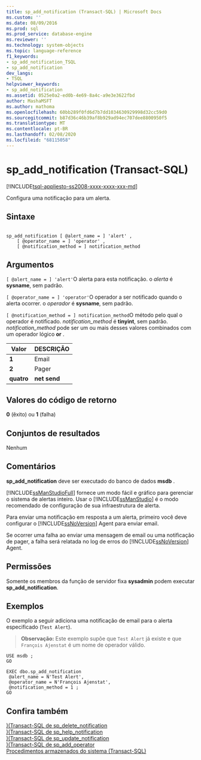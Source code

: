 ```yaml
---
title: sp_add_notification (Transact-SQL) | Microsoft Docs
ms.custom: ''
ms.date: 08/09/2016
ms.prod: sql
ms.prod_service: database-engine
ms.reviewer: ''
ms.technology: system-objects
ms.topic: language-reference
f1_keywords:
- sp_add_notification_TSQL
- sp_add_notification
dev_langs:
- TSQL
helpviewer_keywords:
- sp_add_notification
ms.assetid: 0525e0a2-ed0b-4e69-8a4c-a9e3e3622fbd
author: MashaMSFT
ms.author: mathoma
ms.openlocfilehash: 60bb289f0fd6d7b7dd1034630929998d32cc59d0
ms.sourcegitcommit: b87d36c46b39af8b929ad94ec707dee8800950f5
ms.translationtype: MT
ms.contentlocale: pt-BR
ms.lasthandoff: 02/08/2020
ms.locfileid: "68115058"
---
```

# <a name="sp_add_notification-transact-sql"></a>sp_add_notification (Transact-SQL)
[!INCLUDE[tsql-appliesto-ss2008-xxxx-xxxx-xxx-md](../../includes/tsql-appliesto-ss2008-xxxx-xxxx-xxx-md.md)]

  Configura uma notificação para um alerta.  
  
  
## <a name="syntax"></a>Sintaxe  
  
```  
  
sp_add_notification [ @alert_name = ] 'alert' ,   
    [ @operator_name = ] 'operator' ,   
    [ @notification_method = ] notification_method  
```  
  
## <a name="arguments"></a>Argumentos  
`[ @alert_name = ] 'alert'`O alerta para esta notificação. o *alerta* é **sysname**, sem padrão.  
  
`[ @operator_name = ] 'operator'`O operador a ser notificado quando o alerta ocorrer. o *operador* é **sysname**, sem padrão.  
  
`[ @notification_method = ] notification_method`O método pelo qual o operador é notificado. *notification_method* é **tinyint**, sem padrão. *notification_method* pode ser um ou mais desses valores combinados com um operador lógico **or** .  
  
|Valor|DESCRIÇÃO|  
|-----------|-----------------|  
|**1**|Email|  
|**2**|Pager|  
|**quatro**|**net send**|  
  
## <a name="return-code-values"></a>Valores do código de retorno  
 **0** (êxito) ou **1** (falha)  
  
## <a name="result-sets"></a>Conjuntos de resultados  
 Nenhum  
  
## <a name="remarks"></a>Comentários  
 **sp_add_notification** deve ser executado do banco de dados **msdb** .  
  
 
  [!INCLUDE[ssManStudioFull](../../includes/ssmanstudiofull-md.md)] fornece um modo fácil e gráfico para gerenciar o sistema de alertas inteiro. Usar o [!INCLUDE[ssManStudio](../../includes/ssmanstudio-md.md)] é o modo recomendado de configuração de sua infraestrutura de alerta.  
  
 Para enviar uma notificação em resposta a um alerta, primeiro você deve configurar o [!INCLUDE[ssNoVersion](../../includes/ssnoversion-md.md)] Agent para enviar email.  
  
 Se ocorrer uma falha ao enviar uma mensagem de email ou uma notificação de pager, a falha será relatada no log de erros do [!INCLUDE[ssNoVersion](../../includes/ssnoversion-md.md)] Agent.  
  
## <a name="permissions"></a>Permissões  
 Somente os membros da função de servidor fixa **sysadmin** podem executar **sp_add_notification**.  
  
## <a name="examples"></a>Exemplos  
 O exemplo a seguir adiciona uma notificação de email para o alerta especificado (`Test Alert`).  
  
> **Observação:** Este exemplo supõe que `Test Alert` já existe e que `François Ajenstat` é um nome de operador válido.  
  
```  
USE msdb ;  
GO  
  
EXEC dbo.sp_add_notification  
 @alert_name = N'Test Alert',  
 @operator_name = N'François Ajenstat',  
 @notification_method = 1 ;  
GO  
```  
  
## <a name="see-also"></a>Confira também  
 [&#41;&#40;Transact-SQL de sp_delete_notification](../../relational-databases/system-stored-procedures/sp-delete-notification-transact-sql.md)   
 [&#41;&#40;Transact-SQL de sp_help_notification](../../relational-databases/system-stored-procedures/sp-help-notification-transact-sql.md)   
 [&#41;&#40;Transact-SQL de sp_update_notification](../../relational-databases/system-stored-procedures/sp-update-notification-transact-sql.md)   
 [&#41;&#40;Transact-SQL de sp_add_operator](../../relational-databases/system-stored-procedures/sp-add-operator-transact-sql.md)   
 [Procedimentos armazenados do sistema &#40;Transact-SQL&#41;](../../relational-databases/system-stored-procedures/system-stored-procedures-transact-sql.md)  
  
  
